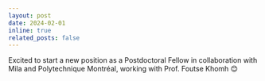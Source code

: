 ```yaml
---
layout: post
date: 2024-02-01
inline: true
related_posts: false
---
```


Excited to start a new position as a Postdoctoral Fellow in collaboration with Mila and Polytechnique Montréal, working with Prof. Foutse Khomh :blush: